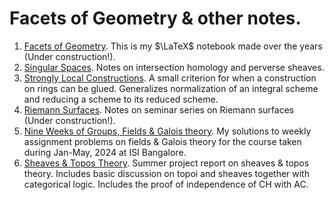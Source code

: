 # Facets of Geometry & other notes.

1. [Facets of Geometry](https://whendustsettles.github.io/Notes-FoG/TheFoG.pdf). This is my $\LaTeX$ notebook made over the years (Under construction!).
2. [Singular Spaces](https://whendustsettles.github.io/Notes-FoG/SingSpaces.pdf). Notes on intersection homology and perverse sheaves.
3. [Strongly Local Constructions](https://whendustsettles.github.io/Notes-FoG/SLConstr.pdf). A small criterion for when a construction on rings can be glued. Generalizes normalization of an integral scheme and reducing a scheme to its reduced scheme.
4. [Riemann Surfaces](https://whendustsettles.github.io/Notes-FoG/RiemSurf.pdf). Notes on seminar series on Riemann surfaces (Under construction!).
5. [Nine Weeks of Groups, Fields \& Galois theory](https://whendustsettles.github.io/Notes-FoG/GrpFieGalProblems.pdf). My solutions to weekly assignment problems on fields & Galois theory for the course taken during Jan-May, 2024 at ISI Bangalore.
6. [Sheaves & Topos Theory](https://whendustsettles.github.io/Notes-FoG/Sheaves%20%26%20Toposes.pdf). Summer project report on sheaves & topos theory. Includes basic discussion on topoi and sheaves together with categorical logic. Includes the proof of independence of CH with AC.
